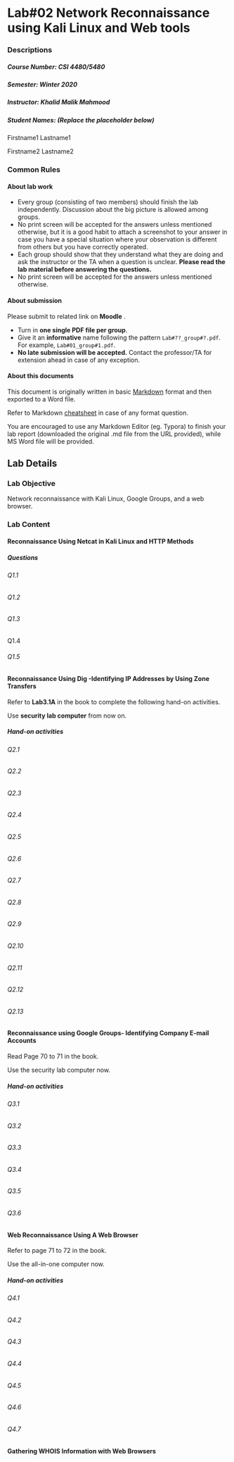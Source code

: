 # Lab#02 Network Reconnaissance using Kali Linux and Web tools

### Descriptions

##### Course Number: CSI 4480/5480

##### Semester: Winter 2020

##### Instructor: Khalid Malik Mahmood



##### Student Names: (Replace the placeholder below)

Firstname1 Lastname1

Firstname2 Lastname2



### Common Rules

#### About lab work

* Every group (consisting of two members) should finish the lab independently. Discussion about the big picture is allowed among groups. 
* No print screen will be accepted for the answers unless mentioned otherwise, but it is a good habit to attach a screenshot to your answer in case you have a special situation where your observation is different from others but you have correctly operated.
* Each group should show that they understand what they are doing and ask the instructor or the TA when a question is unclear. **Please read the lab material before answering the questions.**
* No print screen will be accepted for the answers unless mentioned otherwise.



#### About submission

Please submit to related link on **Moodle** . 

* Turn in **one single PDF file per group**.
* Give it an **informative** name following the pattern `Lab#??_group#?.pdf`. For example, `Lab#01_group#1.pdf`.
* **No late submission will be accepted.** Contact the professor/TA for extension ahead in case of any exception.



#### About this documents

This document is originally written in basic [Markdown](https://www.markdownguide.org/getting-started) format and then exported to a Word file.  

Refer to Markdown [cheatsheet](https://www.markdownguide.org/cheat-sheet/) in case of any format question. 

You are encouraged to use any Markdown Editor (eg. Typora) to finish your lab report (downloaded the original .md file from the URL provided), while MS Word file will be provided.






## Lab Details

### Lab Objective

Network reconnaissance with Kali Linux, Google Groups, and a web browser.



### Lab Content

#### Reconnaissance Using Netcat in Kali Linux and HTTP Methods

##### Questions

###### Q1.1


###### Q1.2



###### Q1.3

 

Q1.4



###### Q1.5





#### Reconnaissance Using Dig -Identifying IP Addresses by Using Zone Transfers

Refer to **Lab3.1A** in the book to complete the following hand-on activities.

Use **security lab computer** from now on.

##### Hand-on activities



###### Q2.1



###### Q2.2



###### Q2.3



###### Q2.4



###### Q2.5



###### Q2.6



###### Q2.7



###### Q2.8



###### Q2.9



###### Q2.10



###### Q2.11



###### Q2.12



###### Q2.13





#### Reconnaissance using Google Groups- Identifying Company E-mail Accounts

Read Page 70 to 71 in the book.

Use the security lab computer now.

##### Hand-on activities



###### Q3.1



###### Q3.2



###### Q3.3



###### Q3.4



###### Q3.5



###### Q3.6





#### Web Reconnaissance Using A Web Browser

Refer to page 71 to 72 in the book.

Use the all-in-one computer now.

##### Hand-on activities



###### Q4.1



###### Q4.2



###### Q4.3



###### Q4.4



###### Q4.5



###### Q4.6



###### Q4.7





#### Gathering WHOIS Information with Web Browsers



